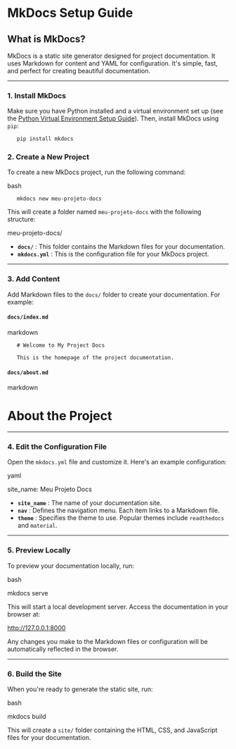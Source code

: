 # MkDocs Setup Guide

## What is MkDocs?

MkDocs is a static site generator designed for project documentation. It uses Markdown for content and YAML for configuration. It's simple, fast, and perfect for creating beautiful documentation.

---

### 1. **Install MkDocs**

   Make sure you have Python installed and a virtual environment set up (see the [Python Virtual Environment Setup Guide](python-venv-setup.md)). Then, install MkDocs using `pip`:

```bash
   pip install mkdocs
```


### 2. **Create a New Project**

To create a new MkDocs project, run the following command:

bash

```
   mkdocs new meu-projeto-docs
```

This will create a folder named `meu-projeto-docs` with the following structure:

   meu-projeto-docs/

* **`docs/`** : This folder contains the Markdown files for your documentation.
* **`mkdocs.yml`** : This is the configuration file for your MkDocs project.

---

### 3. **Add Content**

Add Markdown files to the `docs/` folder to create your documentation. For example:

#### `docs/index.md`

markdown


```
   # Welcome to My Project Docs

   This is the homepage of the project documentation.
```

#### `docs/about.md`

markdown

   # About the Project

---

### 4. **Edit the Configuration File**

Open the `mkdocs.yml` file and customize it. Here's an example configuration:

yaml

   site_name: Meu Projeto Docs

* **`site_name`** : The name of your documentation site.
* **`nav`** : Defines the navigation menu. Each item links to a Markdown file.
* **`theme`** : Specifies the theme to use. Popular themes include `readthedocs` and `material`.

---

### 5. **Preview Locally**

To preview your documentation locally, run:

bash

   mkdocs serve

This will start a local development server. Access the documentation in your browser at:

   http://127.0.0.1:8000

Any changes you make to the Markdown files or configuration will be automatically reflected in the browser.

---

### 6. **Build the Site**

When you're ready to generate the static site, run:

bash

   mkdocs build

This will create a `site/` folder containing the HTML, CSS, and JavaScript files for your documentation.
